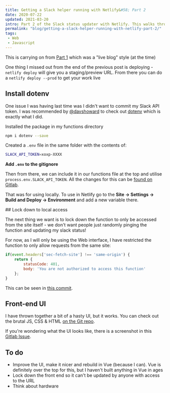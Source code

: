 ```yaml
---
title: Getting a Slack helper running with Netlify&#58; Part 2
date: 2020-07-22
updated: 2021-03-20
intro: Part 2 of the Slack status updater with Netlify. This walks through using dotenv and locking the function down to "local" use. There is also a crude UI that has been made
permalink: "blog/getting-a-slack-helper-running-with-netlify-part-2/"
tags:
 - Web
 - Javascript
---
```


<div class="info">This is carrying on from <a href="/blog/live-blog-getting-a-slack-helper-running-with-netlify/">Part 1</a> which was a "live blog" style (at the time)</div>

One thing I missed out from the end of the previous post is deploying - `netlify deploy` will give you a staging/preview URL. From there you can do a `netlify deploy --prod` to get your work live

## Install dotenv

One issue I was having last time was I didn't want to commit my Slack API token. I was recommended by [@davshoward](https://twitter.com/davshoward/status/1285313410499059715) to check out [dotenv](https://www.npmjs.com/package/dotenv) which is exactly what I did.

Installed the package in my functions directory

```bash
npm i dotenv --save
```

Created a `.env` file in the same folder with the contents of:

```bash
SLACK_API_TOKEN=xoxp-XXXX
```

**Add `.env` to the gitignore**

Then from there, we can include it in our functions file at the top and utilise `process.env.SLACK_API_TOKEN`. All the changes for this can be [found on Gitlab](https://gitlab.com/mikestreety/sitrep/-/commit/538c1d73a4fae3226fa3ec29927f59db732f974b).

That was for using locally. To use in Netlify go to the **Site -> Settings ->  Build and Deploy -> Environment** and add a new variable there.

## Lock down to local access

The next thing we want is to lock down the function to only be accessed from the site itself - we don't want people just randomly pinging the function and updating my slack status!

For now, as I will only be using the Web interface, I have restricted the function to only allow requests from the same site:

```js
if(event.headers['sec-fetch-site'] !== 'same-origin') {
	return {
		statusCode: 401,
		body: 'You are not authorized to access this function'
	};
}
```

This can be seen in [this commit](https://gitlab.com/mikestreety/sitrep/-/commit/832d4e49e551440498e497ddb37fbf075a6a813a).

## Front-end UI

I have thrown together a bit of a hasty UI, but it works. You can check out the brutal JS, CSS & HTML [on the Git repo](https://gitlab.com/mikestreety/sitrep/-/commit/fd4afa10120e54a2eaf0059987dcb74609dc6259).

If you're wondering what the UI looks like, there is a screenshot in this [Gitlab Issue](https://gitlab.com/mikestreety/sitrep/-/issues/1).

## To do

- Improve the UI, make it nicer and rebuild in Vue (because I can). Vue is definitely over the top for this, but I haven't built anything in Vue in ages
- Lock down the front end so it can't be updated by anyone with access to the URL
- Think about hardware
